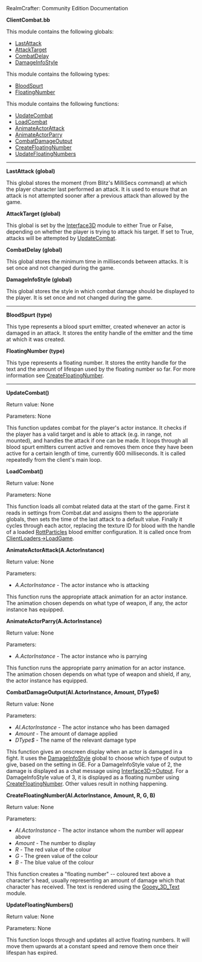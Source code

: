 <!-- body { color:black background-color:white } a:link{ color:#0070FF } a:visited{ color:#0070FF } --> RealmCrafter: Community Edition Documentation

**ClientCombat.bb**

This module contains the following globals:  

*   [LastAttack](#GLastAttack)
*   [AttackTarget](#GAttackTarget)
*   [CombatDelay](#GCombatDelay)
*   [DamageInfoStyle](#GDamageInfoStyle)

This module contains the following types:  

*   [BloodSpurt](#TBloodSpurt)
*   [FloatingNumber](#TFloatingNumber)

This module contains the following functions:  

*   [UpdateCombat](#FUpdateCombat)
*   [LoadCombat](#FLoadCombat)
*   [AnimateActorAttack](#FAnimateActorAttack)
*   [AnimateActorParry](#FAnimateActorParry)
*   [CombatDamageOutput](#FCombatDamageOutput)
*   [CreateFloatingNumber](#FCreateFloatingNumber)
*   [UpdateFloatingNumbers](#FUpdateFloatingNumbers)

  

* * *

  

**LastAttack (global)**  
  
This global stores the moment (from Blitz's MilliSecs command) at which the player character last performed an attack. It is used to ensure that an attack is not attempted sooner after a previous attack than allowed by the game.

  

**AttackTarget (global)**  
  
This global is set by the [Interface3D](interface3d.md) module to either True or False, depending on whether the player is trying to attack his target. If set to True, attacks will be attempted by [UpdateCombat](#FUpdateCombat).

  

**CombatDelay (global)**  
  
This global stores the minimum time in milliseconds between attacks. It is set once and not changed during the game.

  

**DamageInfoStyle (global)**  
  
This global stores the style in which combat damage should be displayed to the player. It is set once and not changed during the game.

  

* * *

  

**BloodSpurt (type)**  
  
This type represents a blood spurt emitter, created whenever an actor is damaged in an attack. It stores the entity handle of the emitter and the time at which it was created.

  

**FloatingNumber (type)**  
  
This type represents a floating number. It stores the entity handle for the text and the amount of lifespan used by the floating number so far. For more information see [CreateFloatingNumber](#FCreateFloatingNumber).

  

* * *

  
  
  

**UpdateCombat()**  
  
Return value: None  
  
Parameters: None  
  
This function updates combat for the player's actor instance. It checks if the player has a valid target and is able to attack (e.g. in range, not mounted), and handles the attack if one can be made. It loops through all blood spurt emitters current active and removes them once they have been active for a certain length of time, currently 600 milliseconds. It is called repeatedly from the client's main loop.

  
  
  

**LoadCombat()**  
  
Return value: None  
  
Parameters: None  
  
This function loads all combat related data at the start of the game. First it reads in settings from Combat.dat and assigns them to the approriate globals, then sets the time of the last attack to a default value. Finally it cycles through each actor, replacing the texture ID for blood with the handle of a loaded [RottParticles](rottparticles.md) blood emitter configuration. It is called once from [ClientLoaders->LoadGame](clientloaders.md#FLoadGame).

  
  
  

**AnimateActorAttack(A.ActorInstance)**  
  
Return value: None  
  
Parameters:  

*   _A.ActorInstance_ - The actor instance who is attacking

  
This function runs the appropriate attack animation for an actor instance. The animation chosen depends on what type of weapon, if any, the actor instance has equipped.

  
  
  

**AnimateActorParry(A.ActorInstance)**  
  
Return value: None  
  
Parameters:  

*   _A.ActorInstance_ - The actor instance who is parrying

  
This function runs the appropriate parry animation for an actor instance. The animation chosen depends on what type of weapon and shield, if any, the actor instance has equipped.

  
  
  

**CombatDamageOutput(AI.ActorInstance, Amount, DType$)**  
  
Return value: None  
  
Parameters:  

*   _AI.ActorInstance_ - The actor instance who has been damaged
*   _Amount_ - The amount of damage applied
*   _DType$_ - The name of the relevant damage type

  
This function gives an onscreen display when an actor is damaged in a fight. It uses the [DamageInfoStyle](#GDamageInfoStyle) global to choose which type of output to give, based on the setting in GE. For a DamageInfoStyle value of 2, the damage is displayed as a chat message using [Interface3D->Output](interface3d.bb#FOutput). For a DamageInfoStyle value of 3, it is displayed as a floating number using [CreateFloatingNumber](#FCreatFloatingNumber). Other values result in nothing happening.

  
  
  

**CreateFloatingNumber(AI.ActorInstance, Amount, R, G, B)**  
  
Return value: None  
  
Parameters:  

*   _AI.ActorInstance_ - The actor instance whom the number will appear above
*   _Amount_ - The number to display
*   _R_ - The red value of the colour
*   _G_ - The green value of the colour
*   _B_ - The blue value of the colour

  
This function creates a "floating number" -- coloured text above a character's head, usually representing an amount of damage which that character has received. The text is rendered using the [Gooey\_3D\_Text](gooey_3d_text.md) module.

  
  
  

**UpdateFloatingNumbers()**  
  
Return value: None  
  
Parameters: None  
  
This function loops through and updates all active floating numbers. It will move them upwards at a constant speed and remove them once their lifespan has expired.